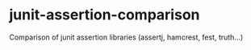 # junit-assertion-comparison
Comparison of junit assertion libraries (assertj, hamcrest, fest, truth...)

